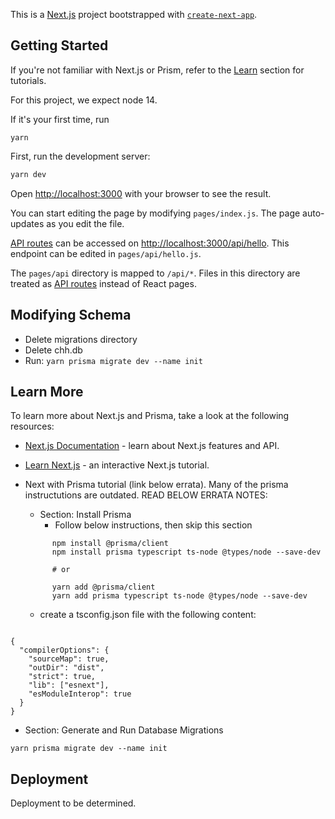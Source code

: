 This is a [Next.js](https://nextjs.org/) project bootstrapped with [`create-next-app`](https://github.com/vercel/next.js/tree/canary/packages/create-next-app).

## Getting Started

If you're not familiar with Next.js or Prism, refer to the [Learn](#LearnMore) section for tutorials.

For this project, we expect node 14.

If it's your first time, run

```
yarn
```

First, run the development server:

```bash
yarn dev
```

Open [http://localhost:3000](http://localhost:3000) with your browser to see the result.

You can start editing the page by modifying `pages/index.js`. The page auto-updates as you edit the file.

[API routes](https://nextjs.org/docs/api-routes/introduction) can be accessed on [http://localhost:3000/api/hello](http://localhost:3000/api/hello). This endpoint can be edited in `pages/api/hello.js`.

The `pages/api` directory is mapped to `/api/*`. Files in this directory are treated as [API routes](https://nextjs.org/docs/api-routes/introduction) instead of React pages.

<a id="LearnMore"></a>

## Modifying Schema
- Delete migrations directory
- Delete chh.db
- Run: ```yarn prisma migrate dev --name init```

## Learn More

To learn more about Next.js and Prisma, take a look at the following resources:

- [Next.js Documentation](https://nextjs.org/docs) - learn about Next.js features and API.
- [Learn Next.js](https://nextjs.org/learn) - an interactive Next.js tutorial.
- Next with Prisma tutorial (link below errata). Many of the prisma instructutions are outdated. READ BELOW ERRATA NOTES:

  - Section: Install Prisma
    - Follow below instructions, then skip this section

  ```
        npm install @prisma/client
        npm install prisma typescript ts-node @types/node --save-dev

        # or

        yarn add @prisma/client
        yarn add prisma typescript ts-node @types/node --save-dev
  ```


    - create a tsconfig.json file with the following content:
```

{
  "compilerOptions": {
    "sourceMap": true,
    "outDir": "dist",
    "strict": true,
    "lib": ["esnext"],
    "esModuleInterop": true
  }
}

```
  - Section: Generate and Run Database Migrations
```
yarn prisma migrate dev --name init
``` 
## Deployment

Deployment to be determined.
    
